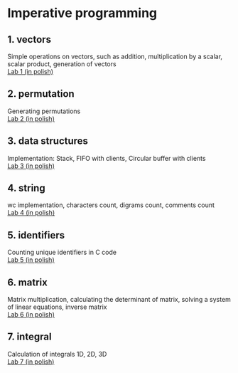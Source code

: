 # Imperative programming

## 1. vectors
Simple operations on vectors, such as addition, multiplication by a scalar, scalar product, generation of vectors <br />
[Lab 1 (in polish)](https://github.com/bartipablo/imperative-programming/blob/main/01-vectors/problem/problem%201.pdf)
## 2. permutation
Generating permutations <br />
[Lab 2 (in polish)](https://github.com/bartipablo/imperative-programming/blob/main/02-permutation/problem/problem%202.pdf)
## 3. data structures
Implementation: Stack, FIFO with clients, Circular buffer with clients <br />
[Lab 3 (in polish)](https://github.com/bartipablo/imperative-programming/blob/main/03-data_structures/problem/problem%203.pdf)
## 4. string
wc implementation, characters count, digrams count, comments count <br />
[Lab 4 (in polish)](https://github.com/bartipablo/imperative-programming/blob/main/04-string/problem/problem%204.pdf)
## 5. identifiers
Counting unique identifiers in C code <br />
[Lab 5 (in polish)](https://github.com/bartipablo/imperative-programming/blob/main/05-identifiers/problem/problem%205.pdf)
## 6. matrix
Matrix multiplication, calculating the determinant of matrix, solving a system of linear equations, inverse matrix <br />
[Lab 6 (in polish)](https://github.com/bartipablo/imperative-programming/blob/main/06-matrix/problem/problem%206.pdf)
## 7. integral
Calculation of integrals 1D, 2D, 3D <br />
[Lab 7 (in polish)](https://github.com/bartipablo/imperative-programming/blob/main/07-integral/problem/int.pdf)
